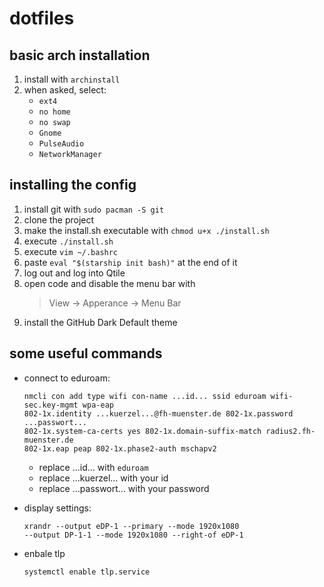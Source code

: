 
# dotfiles

## basic arch installation
1. install with `archinstall`
2. when asked, select:
    - `ext4`
    - `no home`
    - `no swap`
    - `Gnome`
    - `PulseAudio`
    - `NetworkManager`

## installing the config
1. install git with `sudo pacman -S git`
2. clone the project
3. make the install.sh executable with `chmod u+x ./install.sh`
4. execute `./install.sh`
5. execute `vim ~/.bashrc`
6. paste `eval "$(starship init bash)"` at the end of it
7. log out and log into Qtile
8. open code and disable the menu bar with
    > View -> Apperance -> Menu Bar
9. install the GitHub Dark Default theme

## some useful commands
- connect to eduroam:
    ```
    nmcli con add type wifi con-name ...id... ssid eduroam wifi-sec.key-mgmt wpa-eap
    802-1x.identity ...kuerzel...@fh-muenster.de 802-1x.password ...passwort...
    802-1x.system-ca-certs yes 802-1x.domain-suffix-match radius2.fh-muenster.de
    802-1x.eap peap 802-1x.phase2-auth mschapv2
    ```
    - replace ...id... with `eduroam`
    - replace ...kuerzel... with your id
    - replace ...passwort... with your password
    
- display settings:
    ```
    xrandr --output eDP-1 --primary --mode 1920x1080
    --output DP-1-1 --mode 1920x1080 --right-of eDP-1
    ```

- enbale tlp
    ```
    systemctl enable tlp.service
    ```

